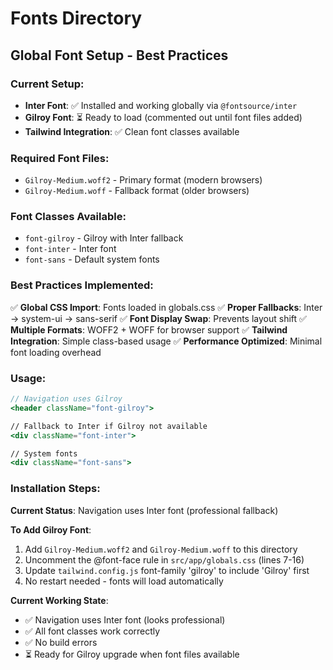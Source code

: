 # Fonts Directory

## Global Font Setup - Best Practices

### Current Setup:
- **Inter Font**: ✅ Installed and working globally via `@fontsource/inter`
- **Gilroy Font**: ⏳ Ready to load (commented out until font files added)
- **Tailwind Integration**: ✅ Clean font classes available

### Required Font Files:
- `Gilroy-Medium.woff2` - Primary format (modern browsers)
- `Gilroy-Medium.woff` - Fallback format (older browsers)

### Font Classes Available:
- `font-gilroy` - Gilroy with Inter fallback
- `font-inter` - Inter font
- `font-sans` - Default system fonts

### Best Practices Implemented:
✅ **Global CSS Import**: Fonts loaded in globals.css
✅ **Proper Fallbacks**: Inter → system-ui → sans-serif
✅ **Font Display Swap**: Prevents layout shift
✅ **Multiple Formats**: WOFF2 + WOFF for browser support
✅ **Tailwind Integration**: Simple class-based usage
✅ **Performance Optimized**: Minimal font loading overhead

### Usage:
```jsx
// Navigation uses Gilroy
<header className="font-gilroy">

// Fallback to Inter if Gilroy not available
<div className="font-inter">

// System fonts
<div className="font-sans">
```

### Installation Steps:

**Current Status**: Navigation uses Inter font (professional fallback)

**To Add Gilroy Font**:
1. Add `Gilroy-Medium.woff2` and `Gilroy-Medium.woff` to this directory
2. Uncomment the @font-face rule in `src/app/globals.css` (lines 7-16)
3. Update `tailwind.config.js` font-family 'gilroy' to include 'Gilroy' first
4. No restart needed - fonts will load automatically

**Current Working State**:
- ✅ Navigation uses Inter font (looks professional)
- ✅ All font classes work correctly
- ✅ No build errors
- ⏳ Ready for Gilroy upgrade when font files available
